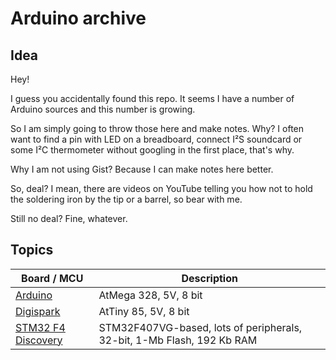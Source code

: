 # Arduino archive

## Idea
Hey!

I guess you accidentally found this repo. It seems I have a number of Arduino sources and this number is growing.

So I am simply going to throw those here and make notes. Why? I often want to find a pin with LED on a breadboard, connect I²S soundcard or some I²C thermometer without googling in the first place, that's why.

Why I am not using Gist? Because I can make notes here better.

So, deal? I mean, there are videos on YouTube telling you how not to hold the soldering iron by the tip or a barrel, so bear with me.

Still no deal? Fine, whatever.


## Topics

| Board / MCU                              | Description                                                            |
| ---------------------------------------- | ---------------------------------------------------------------------- |
| [Arduino](/Arduino)                      | AtMega 328, 5V, 8 bit                                                  |
| [Digispark](/Digispark)                  | AtTiny 85, 5V, 8 bit                                                   |
| [STM32 F4 Discovery](STM32_F4_Discovery) | STM32F407VG-based, lots of peripherals, 32-bit, 1-Mb Flash, 192 Kb RAM |
